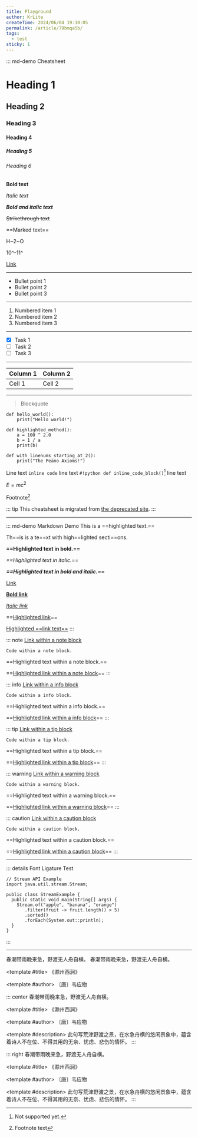```yaml
---
title: Playground
author: KrLite
createTime: 2024/06/04 19:10:05
permalink: /article/79bmqa5b/
tags:
  - test
sticky: 1
---
```


::: md-demo Cheatsheet
# Heading 1

## Heading 2

### Heading 3

#### Heading 4

##### Heading 5

###### Heading 6

**Bold text**

_Italic text_

**_Bold and italic text_**

~~Strikethrough text~~

==Marked text==

H~2~O

10^-11^

[Link](https://google.com)

---

- Bullet point 1
- Bullet point 2
- Bullet point 3

---

1. Numbered item 1
2. Numbered item 2
3. Numbered item 3

---

- [x] Task 1
- [ ] Task 2
- [ ] Task 3

---

| Column 1 | Column 2 |
| -------- | -------- |
| Cell 1   | Cell 2   |

---

> Blockquote

```python{4-7}:no-line-numbers
def hello_world():
    print("Hello world!")

def highlighted_method():
	a = 100 ^ 2.0
	b = 1 / a
	print(b)
```

```python:line-numbers=2
def with_linenums_starting_at_2():
	print("The Peano Axioms!")
```

Line text `inline code` line text `#!python def inline_code_block()`[^inline_syntax_highlight] line text

[^inline_syntax_highlight]: Not supported yet.

$E = mc^2$

Footnote[^footnote]

[^footnote]: Footnote text

::: tip
This cheatsheet is migrated from [the deprecated site](https://github.com/KrLite/BrokenThoughts/blob/main/docs/cheatsheet.md?plain=1).
:::

---

::: md-demo Markdown Demo
This is a ==highlighted text.==

Th==is is a te==xt with high==lighted secti==ons.

**==Highlighted text in bold.==**

_==Highlighted text in italic.==_

_**==Highlighted text in bold and italic.==**_

[Link](https://www.google.com)

**[Bold link](https://www.google.com)**

_[Italic link](https://www.google.com)_

==[Highlighted link](https://www.google.com)==

[Highlighted ==link text==](https://www.google.com)
:::

::: note
[Link within a note block](https://www.google.com)

`Code within a note block.`

==Highlighted text within a note block.==

==[Highlighted link within a note block](https://www.google.com)==
:::

::: info
[Link within a info block](https://www.google.com)

`Code within a info block.`

==Highlighted text within a info block.==

==[Highlighted link within a info block](https://www.google.com)==
:::

::: tip
[Link within a tip block](https://www.google.com)

`Code within a tip block.`

==Highlighted text within a tip block.==

==[Highlighted link within a tip block](https://www.google.com)==
:::

::: warning
[Link within a warning block](https://www.google.com)

`Code within a warning block.`

==Highlighted text within a warning block.==

==[Highlighted link within a warning block](https://www.google.com)==
:::

::: caution
[Link within a caution block](https://www.google.com)

`Code within a caution block.`

==Highlighted text within a caution block.==

==[Highlighted link within a caution block](https://www.google.com)==
:::

---

::: details Font Ligature Test

```java:no-line-numbers
// Stream API Example
import java.util.stream.Stream;

public class StreamExample {
  public static void main(String[] args) {
    Stream.of("apple", "banana", "orange")
       .filter(fruit -> fruit.length() > 5)
       .sorted()
       .forEach(System.out::println);
  }
}
```

:::

---

<Classic>
</Classic>

<Classic>
春潮带雨晚来急，野渡无人舟自横。
</Classic>

<Classic link="https://so.gushiwen.cn/mingju/juv_f9df0045bd8d.aspx" authorLink="https://so.gushiwen.cn/authorv_00ea9cc9fdbf.aspx">
春潮带雨晚来急，野渡无人舟自横。

<template #title>
《滁州西涧》
</template>

<template #author>
〔唐〕韦应物
</template>
</Classic>

::: center
<Classic link="https://so.gushiwen.cn/mingju/juv_f9df0045bd8d.aspx" authorLink="https://so.gushiwen.cn/authorv_00ea9cc9fdbf.aspx">
春潮带雨晚来急，野渡无人舟自横。

<template #title>
《滁州西涧》
</template>

<template #author>
〔唐〕韦应物
</template>

<template #description>
此句写荒津野渡之景，在水急舟横的悠闲景象中，蕴含着诗人不在位、不得其用的无奈、忧虑、悲伤的情怀。
</template>
</Classic>
:::

::: right
<Classic link="https://so.gushiwen.cn/mingju/juv_f9df0045bd8d.aspx" authorLink="https://so.gushiwen.cn/authorv_00ea9cc9fdbf.aspx">
春潮带雨晚来急，野渡无人舟自横。

<template #title>
《滁州西涧》
</template>

<template #author>
〔唐〕韦应物
</template>

<template #description>
此句写荒津野渡之景，在水急舟横的悠闲景象中，蕴含着诗人不在位、不得其用的无奈、忧虑、悲伤的情怀。
</template>
</Classic>
:::

